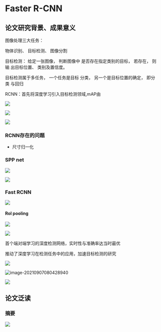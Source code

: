# Faster R-CNN

## 论文研究背景、成果意义






图像处理三大任务：

物体识别、 目标检测、 图像分割

目标检测： 给定一张图像， 判断图像中 是否存在指定类别的目标， 若存在， 则输 出目标位置、 类别及置信度。

目标检测属于多任务， 一个任务是目标 分类， 另一个是目标位置的确定， 即分类 与回归

RCNN：首先将深度学习引入目标检测领域,mAP由

![](https://moonstarimg.oss-cn-hangzhou.aliyuncs.com/picgo_img/20210907075420.png)

![](https://moonstarimg.oss-cn-hangzhou.aliyuncs.com/picgo_img/20210907075403.png)

![](https://moonstarimg.oss-cn-hangzhou.aliyuncs.com/picgo_img/20210907075459.png)

### RCNN存在的问题

- 尺寸归一化

### SPP net

![](https://moonstarimg.oss-cn-hangzhou.aliyuncs.com/picgo_img/20210907075646.png)

![](https://moonstarimg.oss-cn-hangzhou.aliyuncs.com/picgo_img/20210907075727.png)

### Fast RCNN

![](https://moonstarimg.oss-cn-hangzhou.aliyuncs.com/picgo_img/20210907075924.png)

#### RoI pooling

![](https://moonstarimg.oss-cn-hangzhou.aliyuncs.com/picgo_img/20210907080056.png)

![](https://moonstarimg.oss-cn-hangzhou.aliyuncs.com/picgo_img/20210907080203.png)



首个端对端学习的深度检测网络，实时性与准确率达当时最优

推动了深度学习在检测任务中的应用，加速目标检测的研究

![](https://moonstarimg.oss-cn-hangzhou.aliyuncs.com/picgo_img/20210907080249.png)

![image-20210907080428940](C:\Users\hu983\AppData\Roaming\Typora\typora-user-images\image-20210907080428940.png)

![](https://moonstarimg.oss-cn-hangzhou.aliyuncs.com/picgo_img/20210907080435.png)

## 论文泛读

### 摘要

![](https://moonstarimg.oss-cn-hangzhou.aliyuncs.com/picgo_img/20210907080642.png)





